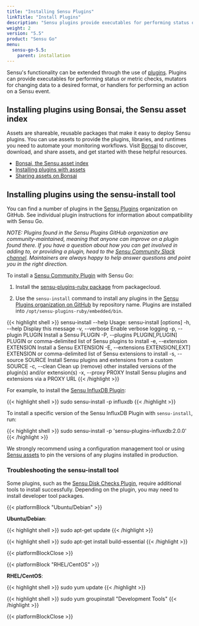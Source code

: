```yaml
---
title: "Installing Sensu Plugins"
linkTitle: "Install Plugins"
description: "Sensu plugins provide executables for performing status or metric checks, mutators for changing data to a desired format, or handlers for performing an action on a Sensu event. Read the plugin installation guide to learn about installing plugins using assets and using Sensu Community plugins with Sensu Go."
weight: 2
version: "5.5"
product: "Sensu Go"
menu:
  sensu-go-5.5:
    parent: installation
---
```


Sensu's functionality can be extended through the use of [plugins](/plugins/latest/reference).
Plugins can provide executables for performing status or metric checks, mutators for changing data to a desired format, or handlers for performing an action on a Sensu event.

## Installing plugins using Bonsai, the Sensu asset index

Assets are shareable, reusable packages that make it easy to deploy Sensu plugins.
You can use assets to provide the plugins, libraries, and runtimes you need to automate your monitoring workflows.
Visit [Bonsai](https://bonsai.sensu.io/) to discover, download, and share assets, and get started with these helpful resources.

- [Bonsai, the Sensu asset index](https://bonsai.sensu.io/)
- [Installing plugins with assets](../../guides/install-check-executables-with-assets)
- [Sharing assets on Bonsai](../../reference/assets#sharing-an-asset-on-bonsai)

## Installing plugins using the sensu-install tool

You can find a number of plugins in the [Sensu Plugins][1] organization on GitHub.
See individual plugin instructions for information about compatibility with Sensu Go.

_NOTE: Plugins found in the Sensu Plugins GitHub organization are community-maintained, meaning that anyone can improve on a plugin found there. If you have a question about how you can get involved in adding to, or providing a plugin, head to the [Sensu Community Slack channel][4]. Maintainers are always happy to help answer questions and point you in the right direction._

To install a [Sensu Community Plugin][1] with Sensu Go:

1. Install the [sensu-plugins-ruby package][2] from packagecloud.

2. Use the `sensu-install` command to install any plugins in the [Sensu Plugins organization on GitHub][1] by repository name. Plugins are installed into `/opt/sensu-plugins-ruby/embedded/bin`.

{{< highlight shell >}}
sensu-install --help
Usage: sensu-install [options]
    -h, --help                       Display this message
    -v, --verbose                    Enable verbose logging
    -p, --plugin PLUGIN              Install a Sensu PLUGIN
    -P, --plugins PLUGIN[,PLUGIN]    PLUGIN or comma-delimited list of Sensu plugins to install
    -e, --extension EXTENSION        Install a Sensu EXTENSION
    -E, --extensions EXTENSION[,EXT] EXTENSION or comma-delimited list of Sensu extensions to install
    -s, --source SOURCE              Install Sensu plugins and extensions from a custom SOURCE
    -c, --clean                      Clean up (remove) other installed versions of the plugin(s) and/or extension(s)
    -x, --proxy PROXY                Install Sensu plugins and extensions via a PROXY URL
{{< /highlight >}}

For example, to install the [Sensu InfluxDB Plugin][6]:

{{< highlight shell >}}
sudo sensu-install -p influxdb
{{< /highlight >}}

To install a specific version of the Sensu InfluxDB Plugin with `sensu-install`, run:

{{< highlight shell >}}
sudo sensu-install -p 'sensu-plugins-influxdb:2.0.0'
{{< /highlight >}}

We strongly recommend using a configuration management tool or using [Sensu assets][5] to pin the versions of any plugins installed in production.

### Troubleshooting the sensu-install tool

Some plugins, such as the [Sensu Disk Checks Plugin][3], require additional tools to install successfully.
Depending on the plugin, you may need to install developer tool packages.

{{< platformBlock "Ubuntu/Debian" >}}

**Ubuntu/Debian**:

{{< highlight shell >}}
sudo apt-get update
{{< /highlight >}}

{{< highlight shell >}}
sudo apt-get install build-essential
{{< /highlight >}}

{{< platformBlockClose >}}

{{< platformBlock "RHEL/CentOS" >}}

**RHEL/CentOS**:

{{< highlight shell >}}
sudo yum update
{{< /highlight >}}

{{< highlight shell >}}
sudo yum groupinstall "Development Tools"
{{< /highlight >}}

{{< platformBlockClose >}}

[1]: https://github.com/sensu-plugins
[2]: https://packagecloud.io/sensu/community
[3]: https://github.com/sensu-plugins/sensu-plugins-disk-checks
[4]: https://slack.sensu.io
[5]: ../../reference/assets
[6]: https://github.com/sensu-plugins/sensu-plugins-influxdb
